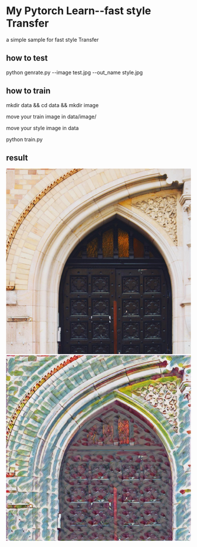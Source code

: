 # My Pytorch Learn--fast style Transfer

a simple sample for fast style Transfer

## how to test

python genrate.py --image test.jpg --out_name style.jpg
## how to train 
mkdir data && cd data && mkdir image

move your train image in data/image/

move your style image in data

python train.py

## result

![原始图 -w500](image/amber.jpg) ![效果图 -w500](image/pre3.jpg)